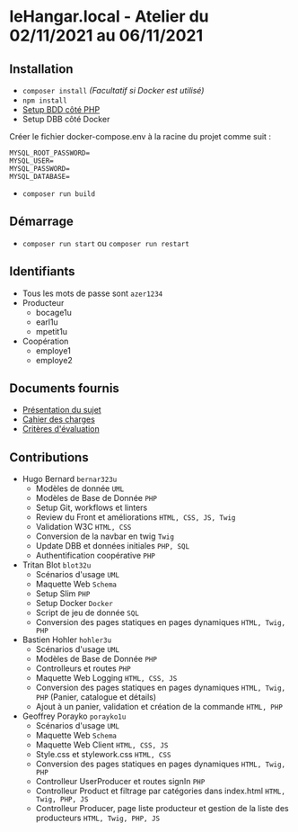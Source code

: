 # leHangar.local - Atelier du 02/11/2021 au 06/11/2021

## Installation
- `composer install` *(Facultatif si Docker est utilisé)*
- `npm install`
- [Setup BDD côté PHP](config/)
- Setup DBB côté Docker

Créer le fichier docker-compose.env à la racine du projet comme suit :
```
MYSQL_ROOT_PASSWORD=
MYSQL_USER=
MYSQL_PASSWORD=
MYSQL_DATABASE=
```
- `composer run build`

## Démarrage
- `composer run start` ou `composer run restart`

## Identifiants
* Tous les mots de passe sont `azer1234`
* Producteur
    - bocage1u
    - earl1u
    - mpetit1u
* Coopération
    - employe1
    - employe2
## Documents fournis
- [Présentation du sujet](https://arche.univ-lorraine.fr/pluginfile.php/2676892/mod_resource/content/0/prez-cc.pdf "Présentation du sujet sous forme de slides hébergé sur Arches")
- [Cahier des charges](https://arche.univ-lorraine.fr/pluginfile.php/2676864/mod_resource/content/0/atelier-1-2021-CC.pdf "Cachier des charges sous forme PDF hébergé sur Arches")
- [Critères d'évaluation](https://arche.univ-lorraine.fr/pluginfile.php/2668108/mod_resource/content/0/atelier-1-2021-criteres.pdf "Critères d'évaluation sous forme PDF hébergé sur Arches")

## Contributions
- Hugo Bernard `bernar323u`
    *   Modèles de donnée `UML`
    *   Modèles de Base de Donnée `PHP`
    *   Setup Git, workflows et linters
    *   Review du Front et améliorations `HTML, CSS, JS, Twig`
    *   Validation W3C `HTML, CSS`
    *   Conversion de la navbar en twig `Twig`
    *   Update DBB et données initiales `PHP, SQL`
    *   Authentification coopérative `PHP`
- Tritan Blot `blot32u`
    *   Scénarios d'usage `UML`
    *   Maquette Web `Schema`
    *   Setup Slim `PHP`
    *   Setup Docker `Docker`
    *   Script de jeu de donnée `SQL`
    *   Conversion des pages statiques en pages dynamiques `HTML, Twig, PHP`
- Bastien Hohler `hohler3u`
    *   Scénarios d'usage `UML`
    *   Modèles de Base de Donnée `PHP`
    *   Controlleurs et routes `PHP`
    *   Maquette Web Logging `HTML, CSS, JS`
    *   Conversion des pages statiques en pages dynamiques `HTML, Twig, PHP` (Panier, catalogue et détails)
    *   Ajout à un panier, validation et création de la commande `HTML, PHP`
- Geoffrey Porayko `porayko1u`
    *   Scénarios d'usage `UML`
    *   Maquette Web `Schema`
    *   Maquette Web Client `HTML, CSS, JS`
    *   Style.css et stylework.css `HTML, CSS`
    *   Conversion des pages statiques en pages dynamiques `HTML, Twig, PHP`
    *   Controlleur UserProducer et routes signIn `PHP`
    *   Controlleur Product et filtrage par catégories dans index.html  `HTML, Twig, PHP, JS`
    *   Controlleur Producer, page liste producteur et gestion de la liste des producteurs `HTML, Twig, PHP, JS`
